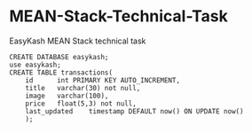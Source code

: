 # MEAN-Stack-Technical-Task

EasyKash MEAN Stack technical task

```mysql
CREATE DATABASE easykash;
use easykash;
CREATE TABLE transactions(
    id 		int PRIMARY KEY AUTO_INCREMENT,
	title 	varchar(30) not null,
	image	varchar(100),
	price	float(5,3) not null,
	last_updated	timestamp DEFAULT now() ON UPDATE now()
    );

```
